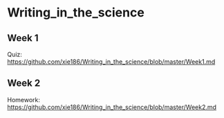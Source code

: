 # Writing_in_the_science

## Week 1

Quiz: https://github.com/xie186/Writing_in_the_science/blob/master/Week1.md

## Week 2

Homework: https://github.com/xie186/Writing_in_the_science/blob/master/Week2.md

